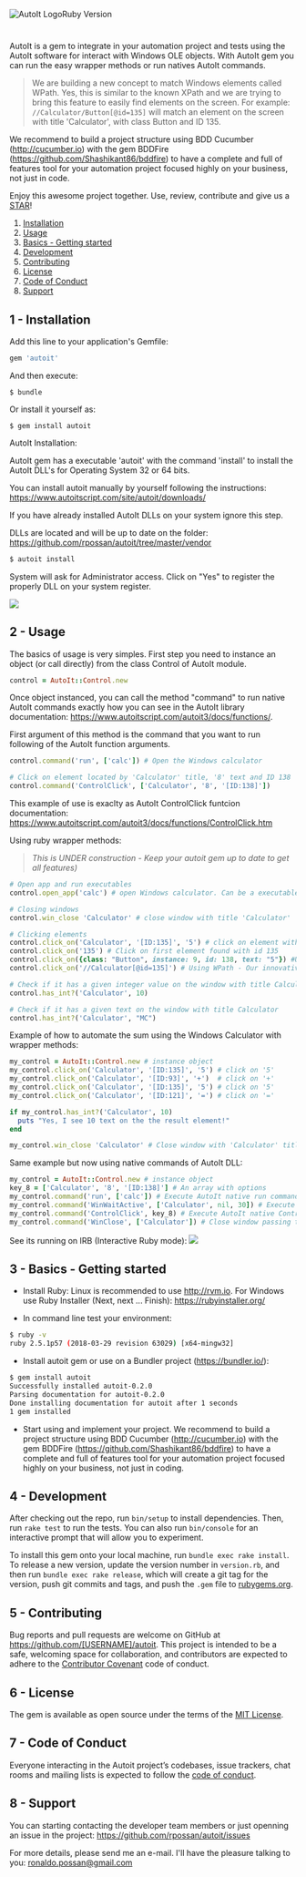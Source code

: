 ![AutoIt Logo](https://www.autoitscript.com/images/logo_autoit_210x72@2x.png "AutoIt Logo")Ruby Version

#
AutoIt is a gem to integrate in your automation project and tests using the AutoIt software for interact with Windows OLE
objects. With AutoIt gem you can run the easy wrapper methods or run natives AutoIt commands.

>We are building a new concept to match Windows elements called WPath. Yes, this is similar to the known XPath and we are
trying to bring this feature to easily find elements on the screen. For example: `//Calculator/Button[@id=135]` will match an
element on the screen with title 'Calculator', with class Button and ID 135.

We recommend to build a project structure using BDD Cucumber (http://cucumber.io) with the gem BDDFire (https://github.com/Shashikant86/bddfire) to have a complete and full of features tool for your automation project focused highly on your business, not just in code.

Enjoy this awesome project together. Use, review, contribute and give us a <a class="github-button" href="https://github.com/rpossan/autoit" data-icon="octicon-star" aria-label="Star rpossan/autoit on GitHub">STAR</a>!

1. [Installation](#1---installation)
2. [Usage](#2---usage)
3. [Basics - Getting started](#3---basics---getting-started)
4. [Development](#4---development)
5. [Contributing](#5---contributing)
6. [License](#6---license)
7. [Code of Conduct](#7---code-of-conduct)
8. [Support](#8---support)

## 1 - Installation

Add this line to your application's Gemfile:

```ruby
gem 'autoit'
```

And then execute:

    $ bundle

Or install it yourself as:

    $ gem install autoit

AutoIt Installation:

AutoIt gem has a executable 'autoit' with the command 'install' to install the AutoIt DLL's for Operating System 32 or 64 bits.

You can install autoit manually by yourself following the instructions: https://www.autoitscript.com/site/autoit/downloads/

If you have already installed AutoIt DLLs on your system ignore this step.

DLLs are located and will be up to date on the folder: https://github.com/rpossan/autoit/tree/master/vendor

```sh
$ autoit install
```

System will ask for Administrator access. Click on "Yes" to register the properly DLL on your system register.

![](https://github.com/rpossan/files/blob/master/autoit/autoit_install.gif)

## 2 - Usage

The basics of usage is very simples.
First step you need to instance an object (or call directly) from the class Control of AutoIt module.

```ruby
control = AutoIt::Control.new
```

Once object instanced, you can call the method "command" to run native AutoIt commands exactly how you can see in the
AutoIt library documentation: https://www.autoitscript.com/autoit3/docs/functions/.

First argument of this method is the command that you want to run following of the  AutoIt function arguments.

```ruby
control.command('run', ['calc']) # Open the Windows calculator

# Click on element located by 'Calculator' title, '8' text and ID 138
control.command('ControlClick', ['Calculator', '8', '[ID:138]'])
```
This example of use is exaclty as AutoIt ControlClick funtcion documentation: https://www.autoitscript.com/autoit3/docs/functions/ControlClick.htm

Using ruby wrapper methods:

>_This is UNDER construction - Keep your autoit gem up to date to get all features)_
```ruby
# Open app and run executables
control.open_app('calc') # open Windows calculator. Can be a executable or path to an .exe file

# Closing windows
control.win_close 'Calculator' # close window with title 'Calculator'

# Clicking elements
control.click_on('Calculator', '[ID:135]', '5') # click on element with window title 'Calculator', ID 135 and text '5'
control.click_on('135') # Click on first element found with id 135
control.click_on({class: "Button", instance: 9, id: 138, text: "5"}) #Using a hash of arguments
control.click_on('//Calculator[@id=135]') # Using WPath - Our innovative way to match elements by paths, similar to XPath for HTML

# Check if it has a given integer value on the window with title Calculator
control.has_int?('Calculator', 10)

# Check if it has a given text on the window with title Calculator
control.has_int?('Calculator', "MC")
```

Example of how to automate the sum using the Windows Calculator with wrapper methods:
```ruby
my_control = AutoIt::Control.new # instance object
my_control.click_on('Calculator', '[ID:135]', '5') # click on '5'
my_control.click_on('Calculator', '[ID:93]', '+')  # click on '+'
my_control.click_on('Calculator', '[ID:135]', '5') # click on '5'
my_control.click_on('Calculator', '[ID:121]', '=') # click on '='

if my_control.has_int?('Calculator', 10)
  puts "Yes, I see 10 text on the the result element!"
end

my_control.win_close 'Calculator' # Close window with 'Calculator' title
```

Same example but now using native commands of AutoIt DLL:
```ruby
my_control = AutoIt::Control.new # instance object
key_8 = ['Calculator', '8', '[ID:138]'] # An array with options
my_control.command('run', ['calc']) # Execute AutoIt native run command
my_control.command('WinWaitActive', ['Calculator', nil, 30]) # Execute AutoIt native WinWaitActive
my_control.command('ControlClick', key_8) # Execute AutoIt native ControlClick clicking with key_8 variable args
my_control.command('WinClose', ['Calculator']) # Close window passing the title
```

See its running on IRB (Interactive Ruby mode):
![](https://github.com/rpossan/files/blob/master/autoit/autoit_irb.gif)

## 3 - Basics - Getting started

* Install Ruby: Linux is recommended to use http://rvm.io. For Windows use Ruby Installer (Next, next ... Finish): https://rubyinstaller.org/

* In command line test your environment:
```sh
$ ruby -v
ruby 2.5.1p57 (2018-03-29 revision 63029) [x64-mingw32]
```

* Install autoit gem or use on a Bundler project (https://bundler.io/):
```sh
$ gem install autoit
Successfully installed autoit-0.2.0
Parsing documentation for autoit-0.2.0
Done installing documentation for autoit after 1 seconds
1 gem installed
```

* Start using and implement your project. We recommend to build a project structure using BDD Cucumber (http://cucumber.io)
with the gem BDDFire (https://github.com/Shashikant86/bddfire) to have a complete and full of features tool for your
automation project focused highly on your business, not just in coding.

## 4 - Development

After checking out the repo, run `bin/setup` to install dependencies. Then, run `rake test` to run the tests. You can also run `bin/console` for an interactive prompt that will allow you to experiment.

To install this gem onto your local machine, run `bundle exec rake install`. To release a new version, update the version number in `version.rb`, and then run `bundle exec rake release`, which will create a git tag for the version, push git commits and tags, and push the `.gem` file to [rubygems.org](https://rubygems.org).

## 5 - Contributing

Bug reports and pull requests are welcome on GitHub at https://github.com/[USERNAME]/autoit. This project is intended to be a safe, welcoming space for collaboration, and contributors are expected to adhere to the [Contributor Covenant](http://contributor-covenant.org) code of conduct.

## 6 - License

The gem is available as open source under the terms of the [MIT License](https://opensource.org/licenses/MIT).

## 7 - Code of Conduct

Everyone interacting in the Autoit project’s codebases, issue trackers, chat rooms and mailing lists is expected to follow the [code of conduct](https://github.com/[USERNAME]/autoit/blob/master/CODE_OF_CONDUCT.md).


## 8 - Support
You can starting contacting the developer team members or just openning an issue in the project:
https://github.com/rpossan/autoit/issues

For more details, please send me an e-mail. I'll have the pleasure talking to you: ronaldo.possan@gmail.com